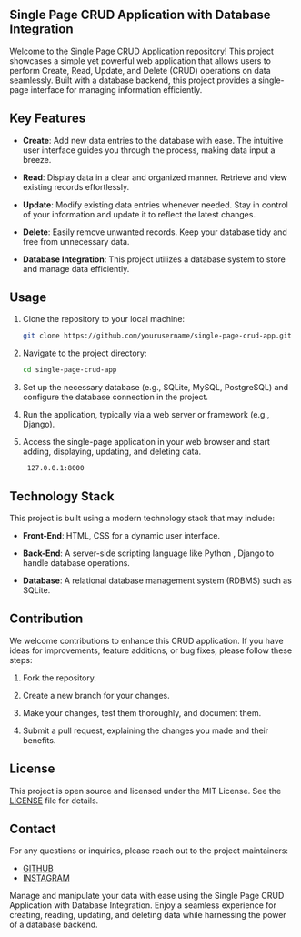 ## Single Page CRUD Application with Database Integration ##

Welcome to the Single Page CRUD Application repository! This project showcases a simple yet powerful web application that allows users to perform Create, Read, Update, and Delete (CRUD) operations on data seamlessly. Built with a database backend, this project provides a single-page interface for managing information efficiently.

## Key Features

- **Create**: Add new data entries to the database with ease. The intuitive user interface guides you through the process, making data input a breeze.

- **Read**: Display data in a clear and organized manner. Retrieve and view existing records effortlessly.

- **Update**: Modify existing data entries whenever needed. Stay in control of your information and update it to reflect the latest changes.

- **Delete**: Easily remove unwanted records. Keep your database tidy and free from unnecessary data.

- **Database Integration**: This project utilizes a database system to store and manage data efficiently.

## Usage

1. Clone the repository to your local machine:

   ```bash
   git clone https://github.com/yourusername/single-page-crud-app.git
   ```

2. Navigate to the project directory:

   ```bash
   cd single-page-crud-app
   ```

3. Set up the necessary database (e.g., SQLite, MySQL, PostgreSQL) and configure the database connection in the project.

4. Run the application, typically via a web server or framework (e.g., Django).

5. Access the single-page application in your web browser and start adding, displaying, updating, and deleting data.
   ```browser
    127.0.0.1:8000
   ```

## Technology Stack

This project is built using a modern technology stack that may include:

- **Front-End**: HTML, CSS for a dynamic user interface.

- **Back-End**: A server-side scripting language like Python , Django to handle database operations.

- **Database**: A relational database management system (RDBMS) such as SQLite.

## Contribution

We welcome contributions to enhance this CRUD application. If you have ideas for improvements, feature additions, or bug fixes, please follow these steps:

1. Fork the repository.

2. Create a new branch for your changes.

3. Make your changes, test them thoroughly, and document them.

4. Submit a pull request, explaining the changes you made and their benefits.

## License

This project is open source and licensed under the MIT License. See the [LICENSE](LICENSE) file for details.

## Contact

For any questions or inquiries, please reach out to the project maintainers:

- [GITHUB](https://github.com/anonymousmani)
- [INSTAGRAM](https://instagram.com/x_ploits)

Manage and manipulate your data with ease using the Single Page CRUD Application with Database Integration. Enjoy a seamless experience for creating, reading, updating, and deleting data while harnessing the power of a database backend.
